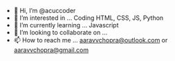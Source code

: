 - 👋 Hi, I’m @acuccoder
- 👀 I’m interested in ... Coding HTML, CSS, JS, Python
- 🌱 I’m currently learning ... Javascript
- 💞️ I’m looking to collaborate on ... 
- 📫 How to reach me ... aaravvchopra@outlook.com or aaravvchopra@gmail.com

<!---
acuccoder/acuccoder is a ✨ special ✨ repository because its `README.md` (this file) appears on your GitHub profile.
You can click the Preview link to take a look at your changes.
--->
